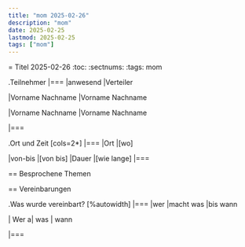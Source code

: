 ```yaml
---
title: "mom 2025-02-26"
description: "mom"
date: 2025-02-25
lastmod: 2025-02-25
tags: ["mom"]
---
```



= Titel 2025-02-26
:toc:
:sectnums:
:tags: mom


.Teilnehmer
|===
|anwesend |Verteiler

|Vorname Nachname
|Vorname Nachname

|Vorname Nachname
|Vorname Nachname

|===


.Ort und Zeit
[cols=2*]
|===
|Ort
|[wo]

|von-bis
|[von bis]
|Dauer
|[wie lange]
|===


== Besprochene Themen

== Vereinbarungen

.Was wurde vereinbart?
[%autowidth]
|===
|wer |macht was |bis wann

| Wer
a| was
| wann

|===
